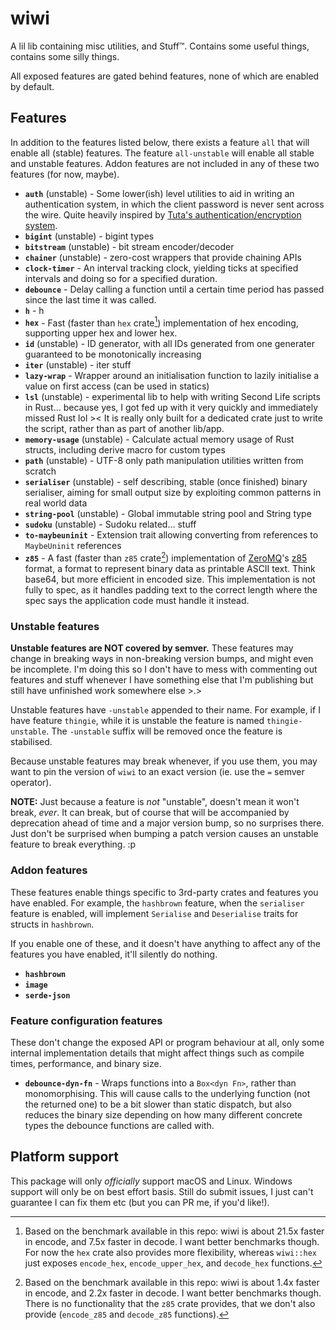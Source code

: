 # wiwi

A lil lib containing misc utilities, and Stuff™. Contains some useful things, contains some silly things.

All exposed features are gated behind features, none of which are enabled by default.

## Features

<!-- make sure to check Cargo.toml and workflow files too -->

In addition to the features listed below, there exists a feature `all` that will enable all (stable) features. The feature `all-unstable` will enable all stable and unstable features. Addon features are not included in any of these two features (for now, maybe).

- **`auth`** (unstable) - Some lower(ish) level utilities to aid in writing an authentication system, in which the client password is never sent across the wire. Quite heavily inspired by [Tuta's authentication/encryption system](https://tuta.com/nl/encryption).
- **`bigint`** (unstable) - bigint types
- **`bitstream`** (unstable) - bit stream encoder/decoder
- **`chainer`** (unstable) - zero-cost wrappers that provide chaining APIs
- **`clock-timer`** - An interval tracking clock, yielding ticks at specified intervals and doing so for a specified duration.
- **`debounce`** - Delay calling a function until a certain time period has passed since the last time it was called.
- **`h`** - h
- **`hex`** - Fast (faster than `hex` crate[^1]) implementation of hex encoding, supporting upper hex and lower hex.
- **`id`** (unstable) - ID generator, with all IDs generated from one generater guaranteed to be monotonically increasing
- **`iter`** (unstable) - iter stuff
- **`lazy-wrap`** - Wrapper around an initialisation function to lazily initialise a value on first access (can be used in statics)
- **`lsl`** (unstable) - experimental lib to help with writing Second Life scripts in Rust... because yes, I got fed up with it very quickly and immediately missed Rust lol >< It is really only built for a dedicated crate just to write the script, rather than as part of another lib/app.
- **`memory-usage`** (unstable) - Calculate actual memory usage of Rust structs, including derive macro for custom types
- **`path`** (unstable) - UTF-8 only path manipulation utilities written from scratch
- **`serialiser`** (unstable) - self describing, stable (once finished) binary serialiser, aiming for small output size by exploiting common patterns in real world data
- **`string-pool`** (unstable) - Global immutable string pool and String type
- **`sudoku`** (unstable) - Sudoku related... stuff
- **`to-maybeuninit`** - Extension trait allowing converting from references to `MaybeUninit` references
- **`z85`** - A fast (faster than `z85` crate[^2]) implementation of [ZeroMQ]'s [z85] format, a format to represent binary data as printable ASCII text. Think base64, but more efficient in encoded size. This implementation is not fully to spec, as it handles padding text to the correct length where the spec says the application code must handle it instead.

### Unstable features

**Unstable features are NOT covered by semver.** These features may change in breaking ways in non-breaking version bumps, and might even be incomplete. I'm doing this so I don't have to mess with commenting out features and stuff whenever I have something else that I'm publishing but still have unfinished work somewhere else >.>

Unstable features have `-unstable` appended to their name. For example, if I have feature `thingie`, while it is unstable the feature is named `thingie-unstable`. The `-unstable` suffix will be removed once the feature is stabilised.

Because unstable features may break whenever, if you use them, you may want to pin the version of `wiwi` to an exact version (ie. use the `=` semver operator).

**NOTE:** Just because a feature is _not_ "unstable", doesn't mean it won't break, _ever_. It can break, but of course that will be accompanied by deprecation ahead of time and a major version bump, so no surprises there. Just don't be surprised when bumping a patch version causes an unstable feature to break everything. :p

### Addon features

These features enable things specific to 3rd-party crates and features you have enabled. For example, the `hashbrown` feature, when the `serialiser` feature is enabled, will implement `Serialise` and `Deserialise` traits for structs in `hashbrown`.

If you enable one of these, and it doesn't have anything to affect any of the features you have enabled, it'll silently do nothing.

- **`hashbrown`**
- **`image`**
- **`serde-json`**

### Feature configuration features

These don't change the exposed API or program behaviour at all, only some internal implementation details that might affect things such as compile times, performance, and binary size.

- **`debounce-dyn-fn`** - Wraps functions into a `Box<dyn Fn>`, rather than monomorphising. This will cause calls to the underlying function (not the returned one) to be a bit slower than static dispatch, but also reduces the binary size depending on how many different concrete types the debounce functions are called with.

## Platform support

This package will only _officially_ support macOS and Linux. Windows support will only be on best effort basis. Still do submit issues, I just can't guarantee I can fix them etc (but you can PR me, if you'd like!).

[zeromq]: https://zeromq.org
[z85]: https://rfc.zeromq.org/spec/32

[^1]: Based on the benchmark available in this repo: wiwi is about 21.5x faster in encode, and 7.5x faster in decode. I want better benchmarks though. For now the `hex` crate also provides more flexibility, whereas `wiwi::hex` just exposes `encode_hex`, `encode_upper_hex`, and `decode_hex` functions.
[^2]: Based on the benchmark available in this repo: wiwi is about 1.4x faster in encode, and 2.2x faster in decode. I want better benchmarks though. There is no functionality that the `z85` crate provides, that we don't also provide (`encode_z85` and `decode_z85` functions).
